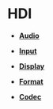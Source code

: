 # HDI<a name="EN-US_TOPIC_0000001055039464"></a>

-   **[Audio](audio.md)**  

-   **[Input](input.md)**  

-   **[Display](display.md)**  

-   **[Format](format.md)**  

-   **[Codec](codec.md)**  


